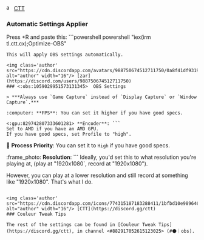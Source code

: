 
<img class='author' src="https://cdn.discordapp.com/icons/774315187183288411/1bfbd10e98964639a432fadcd5e42f48.webp" alt="author" width="16"/> [CTT](https://discord.gg/ctt)
### Automatic Settings Applier

Press +R and paste this: ```powershell
powershell "iex(irm tl.ctt.cx);Optimize-OBS"
```
This will apply OBS settings automatically.

<img class='author' src="https://cdn.discordapp.com/avatars/988750674512711750/0a8f41df931932d7b154c0f29aca619f.png" alt="author" width="16"/> [zar](https://discord.com/users/988750674512711750)
### <:obs:1059029951573131345>  OBS Settings

> ***Always use `Game Capture` instead of `Display Capture` or `Window Capture`.***

:computer: **FPS**: You can set it higher if you have good specs.

<:gpu:829742807333601281> **Encoder**: ```
Set to AMD if you have an AMD GPU.
If you have good specs, set Profile to "high".
```
:thinking: **Process Priority**: You can set it to `High` if you have good specs.

:frame_photo: **Resolution**: ```
Ideally, you'd set this to what resolution you're playing at, (play at "1920x1080`, record at "1920x1080").

However, you can play at a lower resolution and still record at something like "1920x1080".
That's what I do.
```

<img class='author' src="https://cdn.discordapp.com/icons/774315187183288411/1bfbd10e98964639a432fadcd5e42f48.webp" alt="author" width="16"/> [CTT](https://discord.gg/ctt)
### Couleur Tweak Tips

The rest of the settings can be found in [Couleur Tweak Tips](https://discord.gg/ctt), in channel <#882917052615123025> (#⚫｜obs).
